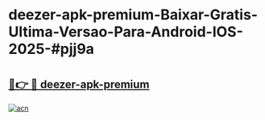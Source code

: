 # deezer-apk-premium-Baixar-Gratis-Ultima-Versao-Para-Android-IOS-2025-#pjj9a

# <h2><a href="https://ainizakaria.my?title=deezer-apk-premium&ref=25M">🔗👉 🔴 deezer-apk-premium</a></h2>

[![acn](https://github.com/user-attachments/assets/0f9c940e-d8b0-45ae-aac7-cd30a18b3e1c)](https://ainizakaria.my?title=deezer-apk-premium&ref=25M)

